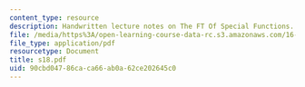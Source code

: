 ```yaml
---
content_type: resource
description: Handwritten lecture notes on The FT Of Special Functions.
file: /media/https%3A/open-learning-course-data-rc.s3.amazonaws.com/16-01-unified-engineering-i-ii-iii-iv-fall-2005-spring-2006/90cbd04786caca66ab0a62ce202645c0_s18.pdf
file_type: application/pdf
resourcetype: Document
title: s18.pdf
uid: 90cbd047-86ca-ca66-ab0a-62ce202645c0
---
```

